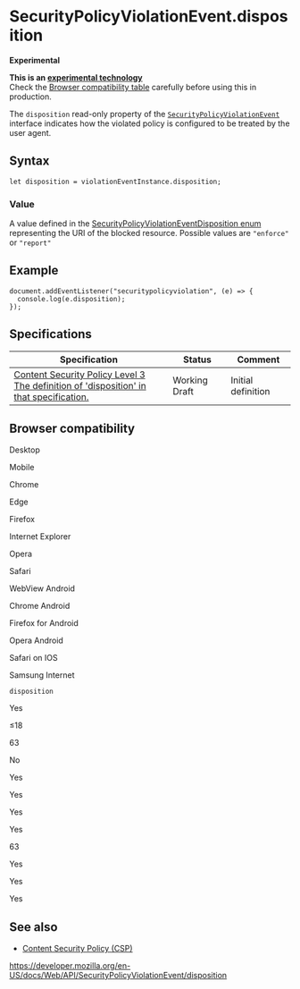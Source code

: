 SecurityPolicyViolationEvent.disposition
========================================

**Experimental**

**This is an [experimental technology](https://developer.mozilla.org/en-US/docs/MDN/Guidelines/Conventions_definitions#experimental)**  
Check the [Browser compatibility table](#browser_compatibility) carefully before using this in production.

The `disposition` read-only property of the [`SecurityPolicyViolationEvent`](../securitypolicyviolationevent) interface indicates how the violated policy is configured to be treated by the user agent.

Syntax
------

    let disposition = violationEventInstance.disposition;

### Value

A value defined in the [SecurityPolicyViolationEventDisposition enum](https://w3c.github.io/webappsec-csp/#enumdef-securitypolicyviolationeventdisposition) representing the URI of the blocked resource. Possible values are `"enforce"` or `"report"`

Example
-------

    document.addEventListener("securitypolicyviolation", (e) => {
      console.log(e.disposition);
    });

Specifications
--------------

<table><thead><tr class="header"><th>Specification</th><th>Status</th><th>Comment</th></tr></thead><tbody><tr class="odd"><td><a href="https://w3c.github.io/webappsec-csp/#dom-securitypolicyviolationevent-disposition">Content Security Policy Level 3<br />
<span class="small">The definition of 'disposition' in that specification.</span></a></td><td><span class="spec-wd">Working Draft</span></td><td>Initial definition</td></tr></tbody></table>

Browser compatibility
---------------------

Desktop

Mobile

Chrome

Edge

Firefox

Internet Explorer

Opera

Safari

WebView Android

Chrome Android

Firefox for Android

Opera Android

Safari on IOS

Samsung Internet

`disposition`

Yes

≤18

63

No

Yes

Yes

Yes

Yes

63

Yes

Yes

Yes

See also
--------

-   [Content Security Policy (CSP)](https://developer.mozilla.org/en-US/docs/Web/HTTP/CSP)

<a href="https://developer.mozilla.org/en-US/docs/Web/API/SecurityPolicyViolationEvent/disposition" class="_attribution-link">https://developer.mozilla.org/en-US/docs/Web/API/SecurityPolicyViolationEvent/disposition</a>
